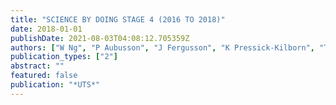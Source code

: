 ```yaml
---
title: "SCIENCE BY DOING STAGE 4 (2016 TO 2018)"
date: 2018-01-01
publishDate: 2021-08-03T04:08:12.705359Z
authors: ["W Ng", "P Aubusson", "J Fergusson", "K Pressick-Kilborn", "TA Palmer"]
publication_types: ["2"]
abstract: ""
featured: false
publication: "*UTS*"
---
```


